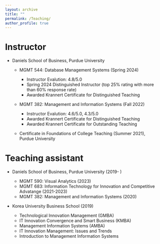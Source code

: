 ```yaml
---
layout: archive
title: ""
permalink: /Teaching/
author_profile: true
---
```




Instructor 
======
* Daniels School of Business, Purdue University
  * MGMT 544: Database Management Systems (Spring 2024)
    * Instructor Evalution: 4.8/5.0
    * Spring 2024 Distinguished Instructor (top 25% rating with more than 60% response rate)
    * Awarded Krannert Certificate for Distinguished Teaching
     
  * MGMT 382: Management and Information Systems (Fall 2022)
    * Instructor Evalution: 4.6/5.0, 4.3/5.0
    * Awarded Krannert Certificate for Distinguished Teaching
    * Awarded Krannert Certificate for Outstanding Teaching

  * Certificate in Foundations of College Teaching (Summer 2021), Purdue University

Teaching assistant
======
* Daniels School of Business, Purdue University (2019- )
  * MGMT 590: Visual Analytics (2023)
  * MGMT 683: Information Technology for Innovation and Competitive Advatange (2021-2023)
  * MGMT 382: Management and Information Systems (2020) 
  
  
* Korea University Business School (2019)
  * Technological Innovation Management (GMBA)
  * IT Innovation Convergence and Smart Business (KMBA)
  * Management Information Systems (AMBA)
  * IT Innovation Management: Issues and Trends
  * Introduction to Management Information Systems
